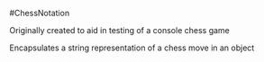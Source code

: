 #ChessNotation

Originally created to aid in testing of a console chess game

Encapsulates a string representation of a chess move in an object
